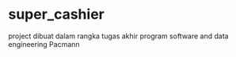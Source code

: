# super_cashier
project dibuat dalam rangka tugas akhir program software and data engineering Pacmann
